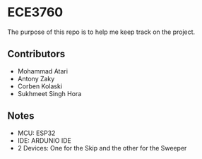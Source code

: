 # ECE3760

The purpose of this repo is to help me keep track on the project.

## Contributors
- Mohammad Atari 
- Antony Zaky
- Corben Kolaski
- Sukhmeet Singh Hora

## Notes
- MCU: ESP32
- IDE: ARDUNIO IDE
- 2 Devices: One for the Skip and the other for the Sweeper
